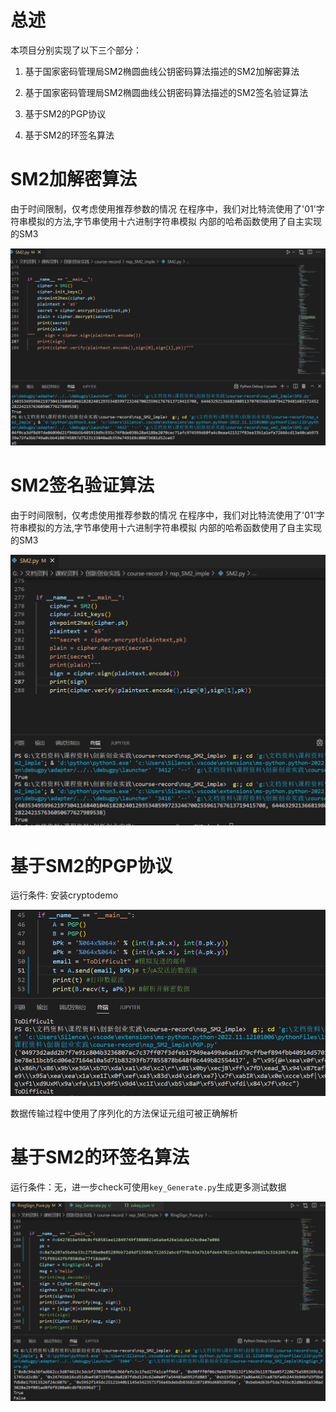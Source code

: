 # 总述

本项目分别实现了以下三个部分：

1. 基于国家密码管理局SM2椭圆曲线公钥密码算法描述的SM2加解密算法

2. 基于国家密码管理局SM2椭圆曲线公钥密码算法描述的SM2签名验证算法

3. 基于SM2的PGP协议

4. 基于SM2的环签名算法

# SM2加解密算法

由于时间限制，仅考虑使用推荐参数的情况
在程序中，我们对比特流使用了'01'字符串模拟的方法,字节串使用十六进制字符串模拟
内部的哈希函数使用了自主实现的SM3

![image-20220731125947975](./SM2签名加解密效果.png)

# SM2签名验证算法

由于时间限制，仅考虑使用推荐参数的情况
在程序中，我们对比特流使用了'01'字符串模拟的方法,字节串使用十六进制字符串模拟
内部的哈希函数使用了自主实现的SM3

![image-20220731125854694](./SM2签名验证运行效果.png)

# 基于SM2的PGP协议

运行条件: 安装cryptodemo

![image-20220731124405005](./PGP运行效果.png)

数据传输过程中使用了序列化的方法保证元组可被正确解析

# 基于SM2的环签名算法

运行条件：无，进一步check可使用`key_Generate.py`生成更多测试数据

![image-20220731125655381](.\环签名运行效果.png)
